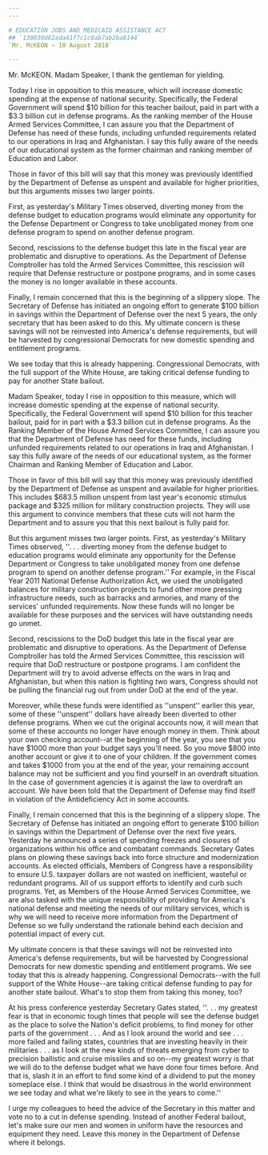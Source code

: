 ```yaml
---
---

# EDUCATION JOBS AND MEDICAID ASSISTANCE ACT
## `130030d62ada41f7c1c8ab7ab2ba8144`
`Mr. McKEON — 10 August 2010`

---
```



Mr. McKEON. Madam Speaker, I thank the gentleman for yielding.

Today I rise in opposition to this measure, which will increase 
domestic spending at the expense of national security. Specifically, 
the Federal Government will spend $10 billion for this teacher bailout, 
paid in part with a $3.3 billion cut in defense programs. As the 
ranking member of the House Armed Services Committee, I can assure you 
that the Department of Defense has need of these funds, including 
unfunded requirements related to our operations in Iraq and 
Afghanistan. I say this fully aware of the needs of our educational 
system as the former chairman and ranking member of Education and 
Labor.

Those in favor of this bill will say that this money was previously 
identified by the Department of Defense as unspent and available for 
higher priorities, but this arguments misses two larger points.

First, as yesterday's Military Times observed, diverting money from 
the defense budget to education programs would eliminate any 
opportunity for the Defense Department or Congress to take unobligated 
money from one defense program to spend on another defense program.

Second, rescissions to the defense budget this late in the fiscal 
year are problematic and disruptive to operations. As the Department of 
Defense Comptroller has told the Armed Services Committee, this 
rescission will require that Defense restructure or postpone programs, 
and in some cases the money is no longer available in these accounts.

Finally, I remain concerned that this is the beginning of a slippery 
slope. The Secretary of Defense has initiated an ongoing effort to 
generate $100 billion in savings within the Department of Defense over 
the next 5 years, the only secretary that has been asked to do this. My 
ultimate concern is these savings will not be reinvested into America's 
defense requirements, but will be harvested by congressional Democrats 
for new domestic spending and entitlement programs.

We see today that this is already happening. Congressional Democrats, 
with the full support of the White House, are taking critical defense 
funding to pay for another State bailout.

Madam Speaker, today I rise in opposition to this measure, which will 
increase domestic spending at the expense of national security. 
Specifically, the Federal Government will spend $10 billion for this 
teacher bailout, paid for in part with a $3.3 billion cut in defense 
programs. As the Ranking Member of the House Armed Services Committee, 
I can assure you that the Department of Defense has need for these 
funds, including unfunded requirements related to our operations in 
Iraq and Afghanistan. I say this fully aware of the needs of our 
educational system, as the former Chairman and Ranking Member of 
Education and Labor.

Those in favor of this bill will say that this money was previously 
identified by the Department of Defense as unspent and available for 
higher priorities. This includes $683.5 million unspent from last 
year's economic stimulus package and $325 million for military 
construction projects. They will use this argument to convince members 
that these cuts will not harm the Department and to assure you that 
this next bailout is fully paid for.

But this argument misses two larger points. First, as yesterday's 
Military Times observed, ''. . . diverting money from the defense 
budget to education programs would eliminate any opportunity for the 
Defense Department or Congress to take unobligated money from one 
defense program to spend on another defense program.'' For example, in 
the Fiscal Year 2011 National Defense Authorization Act, we used the 
unobligated balances for military construction projects to fund other 
more pressing infrastructure needs, such as barracks and armories, and 
many of the services' unfunded requirements. Now these funds will no 
longer be available for these purposes and the services will have 
outstanding needs go unmet.

Second, rescissions to the DoD budget this late in the fiscal year 
are problematic and disruptive to operations. As the Department of 
Defense Comptroller has told the Armed Services Committee, this 
rescission will require that DoD restructure or postpone programs. I am 
confident the Department will try to avoid adverse effects on the wars 
in Iraq and Afghanistan, but when this nation is fighting two wars, 
Congress should not be pulling the financial rug out from under DoD at 
the end of the year.

Moreover, while these funds were identified as ''unspent'' earlier 
this year, some of these ''unspent'' dollars have already been diverted 
to other defense programs. When we cut the original accounts now, it 
will mean that some of these accounts no longer have enough money in 
them. Think about your own checking account--at the beginning of the 
year, you see that you have $1000 more than your budget says you'll 
need. So you move $800 into another account or give it to one of your 
children. If the government comes and takes $1000 from you at the end 
of the year, your remaining account balance may not be sufficient and 
you find yourself in an overdraft situation. In the case of government 
agencies it is against the law to overdraft an account. We have been 
told that the Department of Defense may find itself in violation of the 
Antideficiency Act in some accounts.


Finally, I remain concerned that this is the beginning of a slippery 
slope. The Secretary of Defense has initiated an ongoing effort to 
generate $100 billion in savings within the Department of Defense over 
the next five years. Yesterday he announced a series of spending 
freezes and closures of organizations within his office and combatant 
commands. Secretary Gates plans on plowing these savings back into 
force structure and modernization accounts. As elected officials, 
Members of Congress have a responsibility to ensure U.S. taxpayer 
dollars are not wasted on inefficient, wasteful or redundant programs. 
All of us support efforts to identify and curb such programs. Yet, as 
Members of the House Armed Services Committee, we are also tasked with 
the unique responsibility of providing for America's national defense 
and meeting the needs of our military services, which is why we will 
need to receive more information from the Department of Defense so we 
fully understand the rationale behind each decision and potential 
impact of every cut.

My ultimate concern is that these savings will not be reinvested into 
America's defense requirements, but will be harvested by Congressional 
Democrats for new domestic spending and entitlement programs. We see 
today that this is already happening. Congressional Democrats--with the 
full support of the White House--are taking critical defense funding to 
pay for another state bailout. What's to stop them from taking this 
money, too?

At his press conference yesterday Secretary Gates stated, ''. . . my 
greatest fear is that in economic tough times that people will see the 
defense budget as the place to solve the Nation's deficit problems, to 
find money for other parts of the government . . . And as I look around 
the world and see . . . more failed and failing states, countries that 
are investing heavily in their militaries . . . as I look at the new 
kinds of threats emerging from cyber to precision ballistic and cruise 
missiles and so on--my greatest worry is that we will do to the defense 
budget what we have done four times before. And that is, slash it in an 
effort to find some kind of a dividend to put the money someplace else. 
I think that would be disastrous in the world environment we see today 
and what we're likely to see in the years to come.''

I urge my colleagues to heed the advice of the Secretary in this 
matter and vote no to a cut in defense spending. Instead of another 
Federal bailout, let's make sure our men and women in uniform have the 
resources and equipment they need. Leave this money in the Department 
of Defense where it belongs.